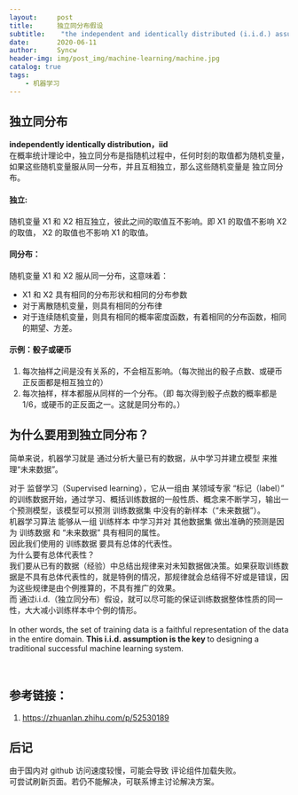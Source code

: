 ```yaml
---
layout:     post
title:      独立同分布假设
subtitle:    "the independent and identically distributed (i.i.d.) assumption"
date:       2020-06-11
author:     Syncw
header-img: img/post_img/machine-learning/machine.jpg
catalog: true
tags:
    - 机器学习
---
```



## 独立同分布

<strong> independently identically distribution，iid </strong> <br>
在概率统计理论中，独立同分布是指随机过程中，任何时刻的取值都为随机变量，如果这些随机变量服从同一分布，并且互相独立，那么这些随机变量是 独立同分布。
<br>
#### 独立:
 随机变量 X1 和 X2 相互独立，彼此之间的取值互不影响。即 X1 的取值不影响 X2 的取值， X2 的取值也不影响 X1 的取值。 <br>
#### 同分布：
随机变量 X1 和 X2 服从同一分布，这意味着：

 +  X1 和 X2 具有相同的分布形状和相同的分布参数 <br>
 +  对于离散随机变量，则具有相同的分布律<br>
 +  对于连续随机变量，则具有相同的概率密度函数，有着相同的分布函数，相同的期望、方差。<br>

#### 示例：骰子或硬币
 1.  每次抽样之间是没有关系的，不会相互影响。（每次抛出的骰子点数、或硬币正反面都是相互独立的）<br>
 2. 每次抽样，样本都服从同样的一个分布。（即 每次得到骰子点数的概率都是1/6，或硬币的正反面之一。这就是同分布的。）

## 为什么要用到独立同分布？

简单来说，机器学习就是 通过分析大量已有的数据，从中学习并建立模型 来推理“未来数据”。<br>

对于 监督学习（Supervised learning），它从一组由 某领域专家 “标记（label）” 的训练数据开始，通过学习、概括训练数据的一般性质、概念来不断学习，输出一个预测模型，该模型可以预测 训练数据集 中没有的新样本（“未来数据”）。 <br>
机器学习算法 能够从一组 训练样本 中学习并对 其他数据集 做出准确的预测是因为 训练数据 和 “未来数据” 具有相同的属性。<br>
因此我们使用的 训练数据 要具有总体的代表性。<br>
为什么要有总体代表性？<br>
我们要从已有的数据（经验）中总结出规律来对未知数据做决策。如果获取训练数据是不具有总体代表性的，就是特例的情况，那规律就会总结得不好或是错误，因为这些规律是由个例推算的，不具有推广的效果。<br>
而 通过i.i.d.（独立同分布）假设，就可以尽可能的保证训练数据整体性质的同一性，大大减小训练样本中个例的情形。
<br><br>
In other words, the set of training data is a faithful representation of the data in the entire domain. <strong>This i.i.d. assumption is the key </strong> to designing a traditional successful machine learning system.

<br>




## 参考链接：
1. https://zhuanlan.zhihu.com/p/52530189

## 后记
<p>
由于国内对 github 访问速度较慢，可能会导致 评论组件加载失败。<br>
可尝试刷新页面。若仍不能解决，可联系博主讨论解决方案。
</p>



